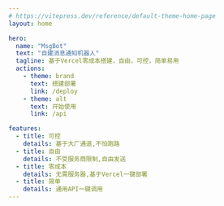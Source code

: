 ```yaml
---
# https://vitepress.dev/reference/default-theme-home-page
layout: home

hero:
  name: "MsgBot"
  text: "自建消息通知机器人"
  tagline: 基于Vercel零成本搭建，自由，可控，简单易用
  actions:
    - theme: brand
      text: 搭建部署
      link: /deploy
    - theme: alt
      text: 开始使用
      link: /api

features:
  - title: 可控
    details: 基于大厂通道,不怕跑路
  - title: 自由
    details: 不受服务商限制,自由发送
  - title: 零成本
    details: 无需服务器,基于Vercel一键部署
  - title: 简单
    details: 通用API一键调用
---
```


